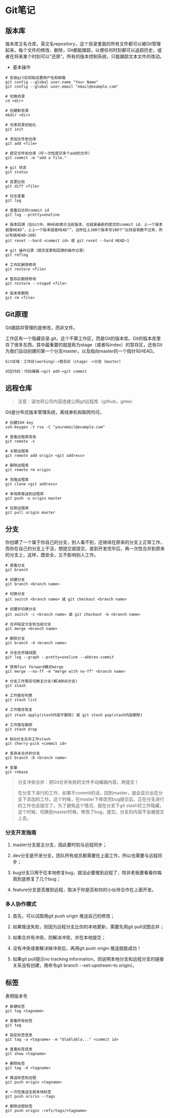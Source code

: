 # Git笔记

## 版本库

版本库又名仓库，英文名repository，这个目录里面的所有文件都可以被Git管理起来，每个文件的修改、删除，Git都能跟踪，以便任何时刻都可以追踪历史，或者在将来某个时刻可以“还原”。所有的版本控制系统，只能跟踪文本文件的改动。

- 基本操作

```shell
# 安装git后初始设置用户名和邮箱
git config --global user.name "Your Name"
git config --global user.email "email@example.com"

# 切换目录
cd <dir>

# 创建新目录
mkdir <dir>

# 仓库目录初始化
git init 

# 添加文件到仓库
git add <file> 

# 提交文件到仓库（可一次性提交多个add的文件）
git commit -m "add a file." 

# git 状态
git status 

# 变更比较
git diff <file>

# 日志查看
git log 

# 查看日志的commit id
git log --pretty=oneline

# 版本回溯（在Git中，用HEAD表示当前版本，也就是最新的提交的commit id，上一个版本就是HEAD^，上上一个版本就是HEAD^^，当然往上100个版本写100个^比较容易数不过来，所以写成HEAD~100）
git reset --hard <commit id> 或 git reset --hard HEAD~1

# git 操作记录（提交变更和回溯的操作记录）
git reflog 

# 工作区删除修改
git restore <file>

# 暂存区删除修改
git restore --staged <file>

# 版本库删除
git rm <file>
```

## Git原理

Git跟踪并管理的是修改，而非文件。

工作区有一个隐藏目录.git，这个不算工作区，而是Git的版本库。Git的版本库里存了很多东西，其中最重要的就是称为stage（或者叫index）的暂存区，还有Git为我们自动创建的第一个分支master，以及指向master的一个指针叫HEAD。

```shell
Git区域：工作区(working)->暂存区（stage）->分支（master）

对应代码：代码编辑->git add->git commit
```

## 远程仓库

> 注意：请勿将公司内容连接公网git远程库（github，gitee）

Git是分布式版本管理系统，离线单机和联网均可。

```shell
# 创建SSH key
ssh-keygen -t rsa -C "youremail@example.com"

# 查看远程库信息
git remote -v

# 关联远程库
git remote add origin <git address>

# 删除远程库
git remote rm origin 

# 克隆远程库
git clone <git address>

# 本地库推送到远程库
git push -u origin master

# 拉取远程库
git pull origin master
```

## 分支

你创建了一个属于你自己的分支，别人看不到，还继续在原来的分支上正常工作，而你在自己的分支上干活，想提交就提交，直到开发完毕后，再一次性合并到原来的分支上，这样，既安全，又不影响别人工作。

```shell
# 查看分支
git branch

# 创建分支
git branch <branch name>

# 切换分支
git switch <branch name> 或 git checkout <branch name>

# 创建并切换分支
git switch -c <branch name> 或 git checkout -b <branch name>

# 合并指定分支到当前分支
git merge <branch name>

# 删除分支
git branch -d <branch name> 

# 分支合并路线图
git log --graph --pretty=oneline --abbrev-commit

# 禁用fast forward模式merge
git merge --no-ff -m "merge with no-ff" <branch name>

# 分支工作暂存切换主分支(解决BUG分支)
git stash 

# 工作暂存列表
git stash list

# 工作暂存恢复
git stash apply(stash内容不删除) 或 git stash pop(stash内容删除)

# 工作暂存删除
git stash drop 

# BUG分支合并工作stash
git cherry-pick <commit id>

# 丢弃未合并的分支
git branch -D <branch name>

# 变基
git rebase
```

> 分支冲突合并：把Git合并失败的文件手动编辑内容，再提交！

> 在分支下进行的工作，如果不commit的话，回到master，就会显示出在分支下添加的工作。这个时候，在master下修改完bug提交后，正在分支进行的工作也会提交了。为了避免这个情况，就在分支下git stash将工作隐藏，这个时候，切换到master时候，修改了bug，提交。分支的内容不会被提交上去。

### 分支开发指南

1. master分支是主分支，因此要时刻与远程同步；

2. dev分支是开发分支，团队所有成员都需要在上面工作，所以也需要与远程同步；

3. bug分支只用于在本地修复bug，就没必要推到远程了，除非老板要看看你每周到底修复了几个bug；

4. feature分支是否推到远程，取决于你是否和你的小伙伴合作在上面开发。

### 多人协作模式

1. 首先，可以试图用git push origin <branch-name>推送自己的修改；

2. 如果推送失败，则因为远程分支比你的本地更新，需要先用git pull试图合并；

3. 如果合并有冲突，则解决冲突，并在本地提交；

4. 没有冲突或者解决掉冲突后，再用git push origin <branch-name>推送就能成功！

5. 如果git pull提示no tracking information，则说明本地分支和远程分支的链接关系没有创建，用命令git branch --set-upstream-to <branch-name> origin/<branch-name>。

## 标签 

表明版本号

```shell
# 新建标签
git tag <tagname>

# 查看所有标签
git tag 

# 指定标签信息
git tag -a <tagname> -m "blablabla..." <commit id>

# 查看标签信息
git show <tagname> 

# 删除标签
git tag -d <tagname>

# 推送标签到远程
git push origin <tagname>

# 一次性推送全部本地标签
git push oririn --tags

# 删除远程标签
git push origin :refs/tags/<tagname>
```
